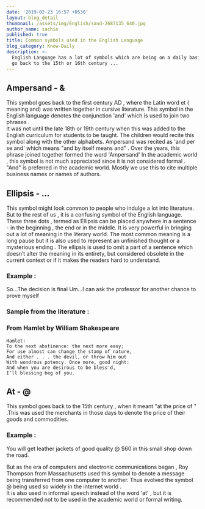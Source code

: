 ```yaml
---
date: '2019-02-23 16:57 +0530'
layout: blog_detail
thumbnail: /assets/img/English/sand-2687135_640.jpg
author_name: sachin
published: true
title: Common symbols used in the English Language
blog_category: Know-Daily
description: >-
  English Language has a lot of symbols which are being on a daily basis. They
  go back to the 15th or 16th century ...
---
```



## Ampersand - &
This symbol goes back to the first century AD , where the Latin word et ( meaning and)  was 
written together in cursive literature. This symbol in the English language  denotes the conjunction 'and' which is used to join two phrases .  
It was not until the late 18th or 19th century when this was added to the English curriculum for students to be taught.
The children would recite this symbol along with the other alphabets. Ampersand was recited as 'and per se and'  which means  "and by itself means and" .  Over the years, this phrase joined together formed the word 'Ampersand'
In the academic world , this symbol is not much appreciated since it is not considered formal . "And" is preferred in the academic world. Mostly we use this to cite multiple business names or names of authors. 

## Ellipsis - …
This symbol might look common to people who indulge a lot into literature. But to the rest of us , it is a confusing symbol of the English language.
These three dots , termed as Ellipsis can be placed anywhere in a sentence - in the beginning , the end or in the middle. It is very powerful in bringing out a lot of meaning in the literary world. The most common meaning is a long pause but it is also used to represent an unfinished thought or a mysterious ending . The ellipsis is used to omit a part of a sentence which doesn’t alter the meaning in its entirety, but considered obsolete in the current context or if it makes the readers hard to understand.

### Example :

So…The decision is final 
Um…I can ask the professor for another chance to prove myself
  
### Sample from the literature :

### From Hamlet by William Shakespeare
	Hamlet:
	To the next abstinence: the next more easy;
	For use almost can change the stamp of nature,
	And either . . . the devil, or throw him out
	With wondrous potency. Once more, good night:
	And when you are desirous to be bless'd,
	I'll blessing beg of you.


## At - @
This symbol goes back to the 15th century , when it meant "at the price of " .This was used the merchants in those days to denote the price of their goods and commodities.

### Example :
You will get leather jackets of good quality @ $60 in this small shop down the road.

But as the era of computers and electronic communications began , Roy Thompson from Massachusetts used this symbol to denote a message being transferred from one computer to another.
Thus evolved the symbol @ being used so widely in the internet world .  
It is also used in informal speech instead of the word 'at' , but it is recommended not to be used in the academic world or formal writing.
